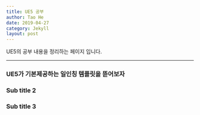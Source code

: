 ```yaml
---
title: UE5 공부
author: Tao He
date: 2019-04-27
category: Jekyll
layout: post
---
```


UE5의 공부 내용을 정리하는 페이지 입니다.

-------------

### UE5가 기본제공하는 일인칭 템플릿을 뜯어보자

### Sub title 2

### Sub title 3
